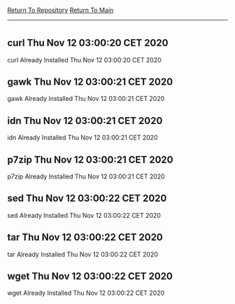 [Return To Repository](https://github.com/bast69/piholeparser/)
[Return To Main](https://github.com/bast69/piholeparser/blob/master/RecentRunLogs/Mainlog.md)
____________________________________
# 
## curl Thu Nov 12 03:00:20 CET 2020
curl Already Installed Thu Nov 12 03:00:20 CET 2020
## gawk Thu Nov 12 03:00:21 CET 2020
gawk Already Installed Thu Nov 12 03:00:21 CET 2020
## idn Thu Nov 12 03:00:21 CET 2020
idn Already Installed Thu Nov 12 03:00:21 CET 2020
## p7zip Thu Nov 12 03:00:21 CET 2020
p7zip Already Installed Thu Nov 12 03:00:21 CET 2020
## sed Thu Nov 12 03:00:22 CET 2020
sed Already Installed Thu Nov 12 03:00:22 CET 2020
## tar Thu Nov 12 03:00:22 CET 2020
tar Already Installed Thu Nov 12 03:00:22 CET 2020
## wget Thu Nov 12 03:00:22 CET 2020
wget Already Installed Thu Nov 12 03:00:22 CET 2020
